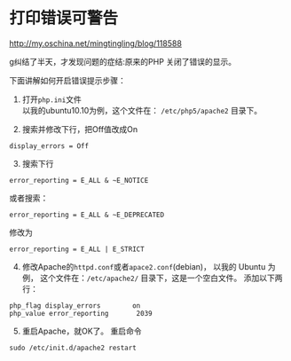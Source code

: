 # 打印错误可警告

http://my.oschina.net/mingtingling/blog/118588

g纠结了半天，才发现问题的症结:原来的PHP 关闭了错误的显示。

下面讲解如何开启错误提示步骤：

1. 打开`php.ini`文件  
以我的ubuntu10.10为例，这个文件在： `/etc/php5/apache2` 目录下。

2. 搜索并修改下行，把Off值改成On
```
display_errors = Off
```

3. 搜索下行
```
error_reporting = E_ALL & ~E_NOTICE
```
或者搜索：
```
error_reporting = E_ALL & ~E_DEPRECATED
```
修改为
```
error_reporting = E_ALL | E_STRICT
```

4. 修改Apache的`httpd.conf`或者`apace2.conf`(debian)，
以我的 Ubuntu 为例， 这个文件在：`/etc/apache2/`  目录下，这是一个空白文件。
添加以下两行：
```
php_flag display_errors        on
php_value error_reporting       2039
```
5. 重启Apache，就OK了。
重启命令
```
sudo /etc/init.d/apache2 restart
```